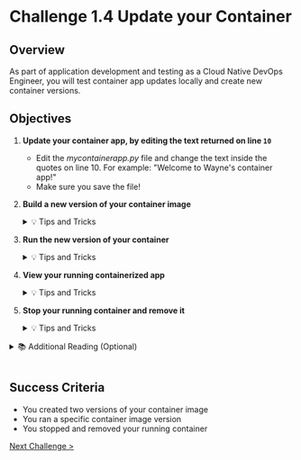# Challenge 1.4 Update your Container

## Overview

As part of application development and testing as a Cloud Native DevOps Engineer, you will test container app updates locally and create new container versions.

## Objectives

1.  **Update your container app, by editing the text returned on line `10`**

    - Edit the _mycontainerapp.py_ file and change the text inside the quotes on line 10. For example: "Welcome to Wayne's container app!"
    - Make sure you save the file!

2.  **Build a new version of your container image**

    <details>
        <summary>💡 Tips and Tricks</summary>
        <ul>
            <li>You can add a new container image version by specifying a new version tag: <code>docker build -t mycontainerapp:v2 .</code></li>
            <li>In this example <code>v2</code> is the image version.</li>
        </ul>
    </details>

3.  **Run the new version of your container**

    <details>
        <summary>💡 Tips and Tricks</summary>
        <ul>
            <li>You can use: <code>docker run</code> to run your container</li>
            <li>you can specify the version along with the container image name: <code>docker run -d -p 8080:80 --name mycontainerapp mycontainerapp:v2</code></li>
            <li><a href="https://docs.docker.com/engine/reference/commandline/run/">docker run</a></li>
        </ul>
    </details>

4.  **View your running containerized app**

    <details>
        <summary>💡 Tips and Tricks</summary>
        <ul>
            <li>If you exposed port 8080 on the container host, you can access your app on <code>http://localhost:8080</code> in your browser</li>
        </ul>
    </details>

5.  **Stop your running container and remove it**

    <details>
    <summary>💡 Tips and Tricks</summary>
    <ul>
    <li>You can list running containers with the command: <code>docker container list</code></li>
    </li>You can stop a running container with the command:<code>docker container stop &lt;container id&gt;</code></li>
    </li>Or you can force remove the container with: <code>docker container remove --force &lt;container id&gt;</code></li>
    </details>

<details>
<summary>📚 Additional Reading (Optional)</summary>
<ul>
<li><a href="https://docs.docker.com/engine/reference/builder/">Dockerfile reference</a></li>
<li><a href="https://docs.docker.com/engine/reference/commandline/build/">docker build</a></li>
<li><a href="https://docs.docker.com/engine/reference/commandline/run/">docker run</a></li>
</ul>
</details>
<br />

## Success Criteria

- You created two versions of your container image
- You ran a specific container image version
- You stopped and removed your running container

[Next Challenge >](../1.5/readme.md)
